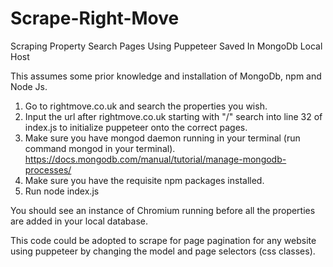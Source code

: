 # Scrape-Right-Move
Scraping Property Search Pages Using Puppeteer Saved In MongoDb Local Host

This assumes some prior knowledge and installation of MongoDb, npm and Node Js.

1. Go to rightmove.co.uk and search the properties you wish.
2. Input the url after rightmove.co.uk starting with "/" search into line 32 of index.js to initialize puppeteer onto the correct pages.
3. Make sure you have mongod daemon running in your terminal (run command mongod in your terminal). https://docs.mongodb.com/manual/tutorial/manage-mongodb-processes/
4. Make sure you have the requisite npm packages installed.
5. Run node index.js

You should see an instance of Chromium running before all the properties are added in your local database.

This code could be adopted to scrape for page pagination for any website using puppeteer by changing the model and page selectors (css classes).

